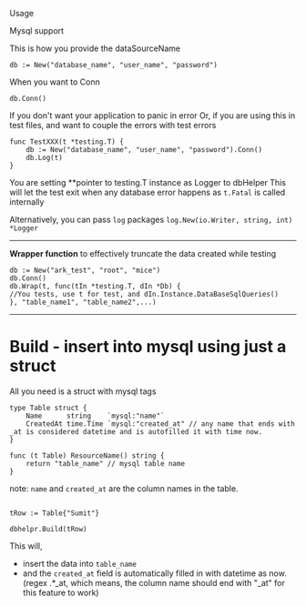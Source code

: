 Usage

Mysql support

This is how you provide the dataSourceName
```
db := New("database_name", "user_name", "password")
```

When you want to Conn
```
db.Conn()
```

If you don't want your application to panic in error
Or, if you are using this in test files, and want to couple the errors with test errors

```
func TestXXX(t *testing.T) {
	db := New("database_name", "user_name", "password").Conn()
	db.Log(t)	
}
```
You are setting **pointer to testing.T instance as Logger to dbHelper
This will let the test exit when any database error happens as `t.Fatal` is called internally

Alternatively, you can pass `log` packages `log.New(io.Writer, string, int) *Logger`


---

**Wrapper function** to effectively truncate the data created while testing

```
db := New("ark_test", "root", "mice")
db.Conn()
db.Wrap(t, func(tIn *testing.T, dIn *Db) {
//You tests, use t for test, and dIn.Instance.DataBaseSqlQueries()
}, "table_name1", "table_name2",...)
```

---

# Build - insert into mysql using just a struct

All you need is a struct with mysql tags

```
type Table struct {
	Name      string    `mysql:"name"`
	CreatedAt time.Time `mysql:"created_at" // any name that ends with _at is considered datetime and is autofilled it with time now.
}

func (t Table) ResourceName() string {
	return "table_name" // mysql table name
}
```

note: `name` and `created_at` are the column names in the table.

```

tRow := Table{"Sumit"}

dbhelpr.Build(tRow)

```

This will,
- insert the data into `table_name`
- and the `created_at` field is automatically filled in with datetime as now. (regex .*_at, which means, the column name should end with "_at" for this feature to work)

